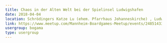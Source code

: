 ```yaml
---
title: Chaos in der Alten Welt bei der Spielinsel Ludwigshafen
date: 2018-04-04
location: Schrödingers Katze Lu (ehem. Pfarrhaus Johanneskirche) , Ludwigshafen
link: https://www.meetup.com/Mannheim-Boardgames-Meetup/events/248514339/
usergroup: bogama
type: usergroup
---
```

